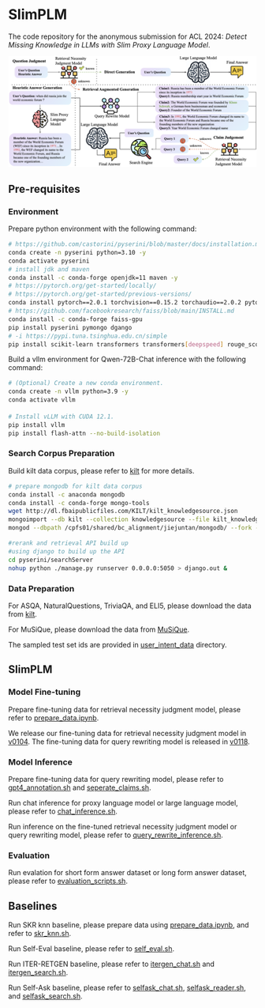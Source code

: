 
# SlimPLM

The code repository for the anonymous submission for ACL 2024:
_Detect Missing Knowledge in LLMs with Slim Proxy Language Model_.

![main-pipeline](./figures/main-pipeline.png)

## Pre-requisites
### Environment
Prepare python environment with the following command:
```bash
# https://github.com/castorini/pyserini/blob/master/docs/installation.md
conda create -n pyserini python=3.10 -y
conda activate pyserini
# install jdk and maven
conda install -c conda-forge openjdk=11 maven -y
# https://pytorch.org/get-started/locally/
# https://pytorch.org/get-started/previous-versions/
conda install pytorch==2.0.1 torchvision==0.15.2 torchaudio==2.0.2 pytorch-cuda=11.7 -c pytorch -c nvidia
# https://github.com/facebookresearch/faiss/blob/main/INSTALL.md
conda install -c conda-forge faiss-gpu
pip install pyserini pymongo dgango
# -i https://pypi.tuna.tsinghua.edu.cn/simple
pip install scikit-learn transformers transformers[deepspeed] rouge_score evaluate dataset gpustat
```

Build a vllm environment for Qwen-72B-Chat inference with the following command:
```bash
# (Optional) Create a new conda environment.
conda create -n vllm python=3.9 -y
conda activate vllm

# Install vLLM with CUDA 12.1.
pip install vllm
pip install flash-attn --no-build-isolation
```

### Search Corpus Preparation
Build kilt data corpus, please refer to [kilt](https://github.com/facebookresearch/KILT) for more details.
```bash
# prepare mongodb for kilt data corpus
conda install -c anaconda mongodb
conda install -c conda-forge mongo-tools
wget http://dl.fbaipublicfiles.com/KILT/kilt_knowledgesource.json
mongoimport --db kilt --collection knowledgesource --file kilt_knowledgesource.json
mongod --dbpath /cpfs01/shared/bc_alignment/jiejuntan/mongodb/ --fork --logpath mongod.out
```
```bash
#rerank and retrieval API build up
#using django to build up the API
cd pyserini/searchServer
nohup python ./manage.py runserver 0.0.0.0:5050 > django.out &
```

### Data Preparation
For ASQA, NaturalQuestions, TriviaQA, and ELI5, please download the data from [kilt](https://github.com/facebookresearch/KILT).

For MuSiQue, please download the data from [MuSiQue](https://github.com/StonyBrookNLP/musique).

The sampled test set ids are provided in [user_intent_data](./user_intent_data) directory.

## SlimPLM
### Model Fine-tuning
Prepare fine-tuning data for retrieval necessity judgment model, please refer to [prepare_data.ipynb](jupyter/prepare_data.ipynb).

We release our fine-tuning data for retrieval necessity judgment model in [v0104](./user_intent_data/mixed/v0104/).
The fine-tuning data for query rewriting model is released in [v0118](./user_intent_data/mixed/v0118/).

### Model Inference
Prepare fine-tuning data for query rewriting model, please refer to [gpt4_annotation.sh](scripts/gpt4_annotation.sh) and [seperate_claims.sh](scripts/seperate_claims.sh).

Run chat inference for proxy language model or large language model, please refer to [chat_inference.sh](scripts/chat_inference.sh).

Run inference on the fine-tuned retrieval necessity judgment model or query rewriting model, please refer to [query_rewrite_inference.sh](scripts/query_rewrite_inference.sh).

### Evaluation
Run evalation for short form answer dataset or long form answer dataset, please refer to [evaluation_scripts.sh](scripts/evaluation_scripts.sh).

## Baselines

Run SKR knn baseline, please prepare data using [prepare_data.ipynb](jupyter/prepare_data.ipynb), and refer to [skr_knn.sh](baseline_scripts/skr_knn.sh).

Run Self-Eval baseline, please refer to [self_eval.sh](baseline_scripts/self_eval.sh).

Run ITER-RETGEN baseline, please refer to [itergen_chat.sh](baseline_scripts/itergen_chat.sh) and [itergen_search.sh](baseline_scripts/itergen_query_search.sh).

Run Self-Ask baseline, please refer to [selfask_chat.sh](baseline_scripts/selfask_chat.sh), [selfask_reader.sh](baseline_scripts/selfask_reader.sh), and [selfask_search.sh](baseline_scripts/selfask_search.sh).



